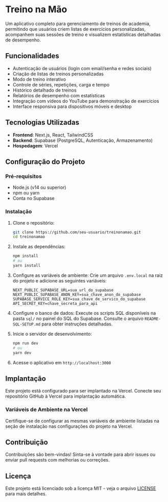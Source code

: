 # Treino na Mão

Um aplicativo completo para gerenciamento de treinos de academia, permitindo que usuários criem listas de exercícios personalizadas, acompanhem suas sessões de treino e visualizem estatísticas detalhadas de desempenho.

## Funcionalidades

- Autenticação de usuários (login com email/senha e redes sociais)
- Criação de listas de treinos personalizadas
- Modo de treino interativo
- Controle de séries, repetições, carga e tempo
- Histórico detalhado de treinos
- Relatórios de desempenho com estatísticas
- Integração com vídeos do YouTube para demonstração de exercícios
- Interface responsiva para dispositivos móveis e desktop

## Tecnologias Utilizadas

- **Frontend**: Next.js, React, TailwindCSS
- **Backend**: Supabase (PostgreSQL, Autenticação, Armazenamento)
- **Hospedagem**: Vercel

## Configuração do Projeto

### Pré-requisitos

- Node.js (v14 ou superior)
- npm ou yarn
- Conta no Supabase

### Instalação

1. Clone o repositório:
   ```bash
   git clone https://github.com/seu-usuario/treinonamao.git
   cd treinonamao
   ```

2. Instale as dependências:
   ```bash
   npm install
   # ou
   yarn install
   ```

3. Configure as variáveis de ambiente:
   Crie um arquivo `.env.local` na raiz do projeto e adicione as seguintes variáveis:
   ```
   NEXT_PUBLIC_SUPABASE_URL=sua_url_do_supabase
   NEXT_PUBLIC_SUPABASE_ANON_KEY=sua_chave_anon_do_supabase
   SUPABASE_SERVICE_ROLE_KEY=sua_chave_de_servico_do_supabase
   API_SECRET_KEY=chave_secreta_para_api
   ```

4. Configure o banco de dados:
   Execute os scripts SQL disponíveis na pasta `sql/` no painel do SQL do Supabase.
   Consulte o arquivo `README-SQL-SETUP.md` para obter instruções detalhadas.

5. Inicie o servidor de desenvolvimento:
   ```bash
   npm run dev
   # ou
   yarn dev
   ```

6. Acesse o aplicativo em `http://localhost:3000`

## Implantação

Este projeto está configurado para ser implantado na Vercel. Conecte seu repositório GitHub à Vercel para implantação automática.

### Variáveis de Ambiente na Vercel

Certifique-se de configurar as mesmas variáveis de ambiente listadas na seção de instalação nas configurações do projeto na Vercel.

## Contribuição

Contribuições são bem-vindas! Sinta-se à vontade para abrir issues ou enviar pull requests com melhorias ou correções.

## Licença

Este projeto está licenciado sob a licença MIT - veja o arquivo [LICENSE](LICENSE) para mais detalhes. 